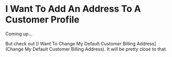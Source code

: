 # I Want To Add An Address To A Customer Profile

Coming up...

But check out [I Want To Change My Default Customer Billing Address](Change My Default Customer Billing Address).  It will be pretty close to that.

